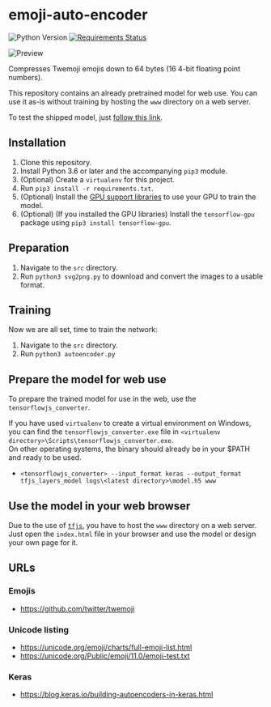 # emoji-auto-encoder

![Python Version](https://img.shields.io/badge/Python-3.6%2B-blue.svg)
[![Requirements Status](https://requires.io/github/GiantTreeLP/emoji-auto-encoder/requirements.svg?branch=master)](https://requires.io/github/GiantTreeLP/emoji-auto-encoder/requirements/?branch=master)

![Preview](https://github.com/GiantTreeLP/emoji-auto-encoder/raw/master/preview.png)

Compresses Twemoji emojis down to 64 bytes (16 4-bit floating point numbers).

This repository contains an already pretrained model for web use. You can use it as-is without training by hosting
the `www` directory on a web server.

To test the shipped model, just [follow this link](https://gianttreelp.github.io/emoji-auto-encoder/www/).

## Installation

1. Clone this repository.
1. Install Python 3.6 or later and the accompanying `pip3` module.
1. (Optional) Create a `virtualenv` for this project.
1. Run `pip3 install -r requirements.txt`.
1. (Optional) Install the [GPU support libraries](https://www.tensorflow.org/install/gpu) to use your GPU to train the model.
1. (Optional) (If you installed the GPU libraries) Install the `tensorflow-gpu` package using `pip3 install tensorflow-gpu`.

## Preparation

1. Navigate to the `src` directory.
1. Run `python3 svg2png.py` to download and convert the images to a usable format.

## Training

Now we are all set, time to train the network:

1. Navigate to the `src` directory.
1. Run `python3 autoencoder.py`

## Prepare the model for web use

To prepare the trained model for use in the web, use the `tensorflowjs_converter`.

If you have used `virtualenv` to create a virtual environment on Windows, you can find the `tensorflowjs_converter.exe` file in `<virtualenv directory>\Scripts\tensorflowjs_converter.exe`.  
On other operating systems, the binary should already be in your $PATH and ready to be used.

- `<tensorflowjs_converter> --input_format keras --output_format tfjs_layers_model logs\<latest directory>\model.h5 www`

## Use the model in your web browser

Due to the use of [`tfjs`](https://github.com/tensorflow/tfjs), you have to host the `www` directory on a web server.  
Just open the `index.html` file in your browser and use the model or design your own page for it.

## URLs

### Emojis

- https://github.com/twitter/twemoji

### Unicode listing

- https://unicode.org/emoji/charts/full-emoji-list.html
- https://unicode.org/Public/emoji/11.0/emoji-test.txt

### Keras

- https://blog.keras.io/building-autoencoders-in-keras.html
